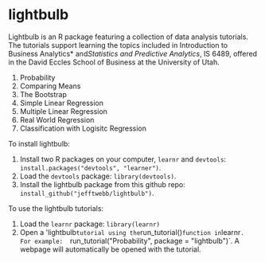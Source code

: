 # lightbulb
Lightbulb is an R package featuring a collection of data analysis tutorials.  The tutorials support learning the topics included in Introduction to Business Analytics* and*Statistics and Predictive Analytics*, IS 6489, offered in the David Eccles School of Business at the University of Utah.

1. Probability
2. Comparing Means
3. The Bootstrap
4. Simple Linear Regression
5. Multiple Linear Regression
6. Real World Regression
7. Classification with Logisitc Regression

To install lightbulb:

1. Install two R packages on your computer, `learnr` and `devtools`: `install.packages("devtools", "learner")`. 
2. Load the `devtools` package: `library(devtools)`.
3. Install the lightbulb package from this github repo: `install_github("jefftwebb/lightbulb")`.  

To use the lightbulb tutorials:

1. Load the `learnr` package: `library(learnr)`
2. Open a 'lightbulb` tutorial using the `run_tutorial()` function in `learnr`.  For example:  `run_tutorial("Probability", package = "lightbulb")`. A webpage will automatically be opened with the tutorial.

